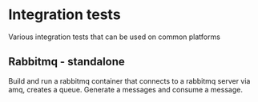 # Integration tests

Various integration tests that can be used on common platforms  

## Rabbitmq - standalone
Build and run a rabbitmq container that connects to a rabbitmq server via amq, creates a queue. Generate a messages and consume a message.

